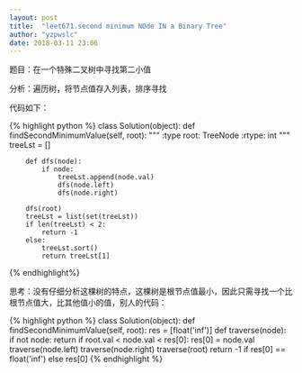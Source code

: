 ```yaml
---
layout: post
title:  "leet671.second minimum NOde IN a Binary Tree"
author: "yzpwslc"
date: 2018-03-11 23:06
---
```


<p>题目：在一个特殊二叉树中寻找第二小值</p>
<p>分析：遍历树，将节点值存入列表，排序寻找</p>
<p>代码如下：</p>
{% highlight python %}
class Solution(object):
    def findSecondMinimumValue(self, root):
        """
        :type root: TreeNode
        :rtype: int
        """
        treeLst = []

        def dfs(node):
            if node:
                treeLst.append(node.val)
                dfs(node.left)
                dfs(node.right)

        dfs(root)
        treeLst = list(set(treeLst))
        if len(treeLst) < 2:
            return -1
        else:
            treeLst.sort()
            return treeLst[1]
{% endhighlight%}
<p>思考：没有仔细分析这棵树的特点，这棵树是根节点值最小，因此只需寻找一个比根节点值大，比其他值小的值，别人的代码：</p>
{% highlight python %}
class Solution(object):
    def findSecondMinimumValue(self, root):
        res = [float('inf')]
        def traverse(node):
            if not node:
                return
            if root.val < node.val < res[0]:
                res[0] = node.val
            traverse(node.left)
            traverse(node.right)
        traverse(root)
        return -1 if res[0] == float('inf') else res[0]
{% endhighlight %}

